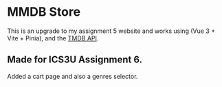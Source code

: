 # MMDB Store

This is an upgrade to my assignment 5 website and works using (Vue 3 + Vite + Pinia), and the [TMDB API](https://developers.themoviedb.org/3/getting-started/introduction).

## Made for ICS3U Assignment 6.

Added a cart page and also a genres selector.

<!-- ## Recommended IDE Setup

- [VS Code](https://code.visualstudio.com/) + [Volar](https://marketplace.visualstudio.com/items?itemName=Vue.volar) -->

